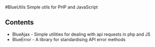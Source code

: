 #BlueUtils
Simple utils for PHP and JavaScript

## Contents
* BlueAjax  - Simple utilities for dealing with api requests in php and JS
* BlueError - A library for standardising API error methods